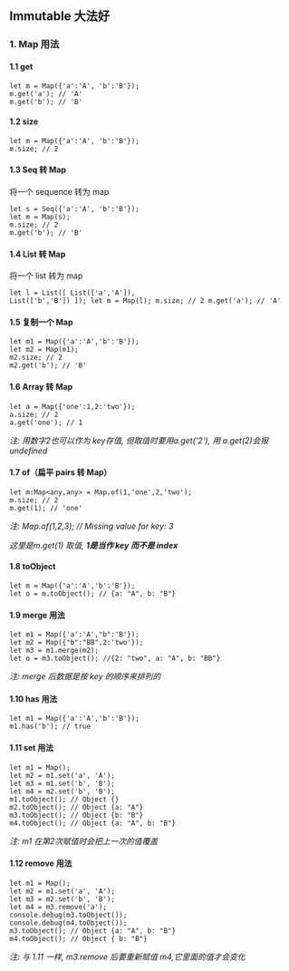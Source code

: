 ## Immutable 大法好

### 1. Map 用法
#### 1.1 get
<pre><code>let m = Map({'a':'A', 'b':'B'});
m.get('a'); // 'A'
m.get('b'); // 'B'
</code></pre>

#### 1.2 size
<pre><code>let m = Map({'a':'A', 'b':'B'});
m.size; // 2
</code></pre>

#### 1.3 Seq 转 Map
将一个 sequence 转为 map
<pre><code>let s = Seq({'a':'A', 'b':'B'});
let m = Map(s);
m.size; // 2
m.get('b'); // 'B'
</code></pre>

#### 1.4 List 转 Map
将一个 list 转为 map<pre><code>let l = List([
    List(['a','A']),
    List(['b','B'])
]);
let m = Map(l);
m.size; // 2
m.get('a'); // 'A'
</code></pre>

#### 1.5 复制一个 Map
<pre><code>let m1 = Map({'a':'A','b':'B'});
let m2 = Map(m1);
m2.size; // 2
m2.get('b'); // 'B'
</code></pre>

#### 1.6 Array 转 Map
<pre><code>let a = Map({'one':1,2:'two'});
a.size; // 2
a.get('one'); // 1
</code></pre>
_注: 用数字2也可以作为 key存值, 但取值时要用a.get('2'), 用 a.get(2)会报undefined_

#### 1.7 of（扁平 pairs 转 Map）
<pre><code>let m:Map&ltany,any&gt = Map.of(1,'one',2,'two');
m.size; // 2
m.get(1); // 'one'
</code></pre>
_注: Map.of(1,2,3); // Missing value for key: 3_

_这里是m.get(1) 取值, **1是当作 key 而不是 index**_

#### 1.8 toObject
<pre><code>let m = Map({'a':'A','b':'B'});
let o = m.toObject(); // {a: "A", b: "B"}
</code></pre>

#### 1.9 merge 用法
<pre><code>let m1 = Map({'a':'A',"b":'B'});
let m2 = Map({"b":"BB",2:'two'});
let m3 = m1.merge(m2);
let o = m3.toObject(); //{2: "two", a: "A", b: "BB"}
</code></pre>
_注: merge 后数据是按 key 的顺序来排列的_

#### 1.10 has 用法
<pre><code>let m1 = Map({'a':'A','b':'B'});
m1.has('b'); // true
</code></pre>

#### 1.11 set 用法
<pre><code>let m1 = Map();
let m2 = m1.set('a', 'A');
let m3 = m1.set('b', 'B');
let m4 = m2.set('b', 'B');
m1.toObject(); // Object {}
m2.toObject(); // Object {a: "A"}
m3.toObject(); // Object {b: "B"}
m4.toObject(); // Object {a: "A", b: "B"}
</code></pre>

_注: m1 在第2次赋值时会把上一次的值覆盖_

#### 1.12 remove 用法
<pre><code>let m1 = Map();
let m2 = m1.set('a', 'A');
let m3 = m2.set('b', 'B');
let m4 = m3.remove('a');
console.debug(m3.toObject());
console.debug(m4.toObject());
m3.toObject(); // Object {a: "A", b: "B"}
m4.toObject(); // Object { b: "B"}
</code></pre>

_注: 与 1.11 一样, m3.remove 后要重新赋值 m4,它里面的值才会变化_